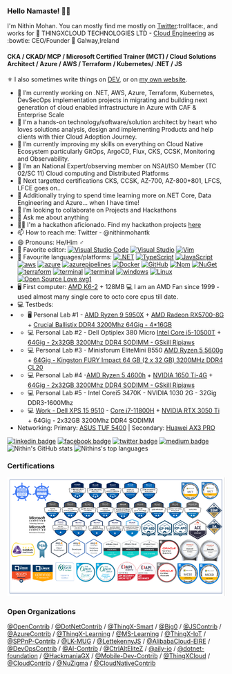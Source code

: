 ### Hello Namaste! 👋🏻 

I'm Nithin Mohan. You can mostly find me mostly on [Twitter](https://twitter.com/nithinmohantk):trollface:, and  works for :briefcase: THINGXCLOUD TECHNOLOGIES LTD  - [Cloud Engineering](https://www.thingx.cloud) as :bowtie: CEO/Founder  :pushpin: Galway,Ireland   

#### CKA / CKAD/ MCP / Microsoft Certified Trainer (MCT) / Cloud Solutions Architect / Azure / AWS / Terraform / Kubernetes/ .NET / JS

:fleur_de_lis: I also sometimes write things on [DEV](https://dev.to/nithinmohantk), or on [my own website](https://www.nithinz.dev). 

- 🔭 I’m currently working on .NET, AWS, Azure, Terraform, Kubernetes, DevSecOps implementation projects in migrating and building next generation of cloud enabled infrastructure in Azure with CAF & Enterprise Scale
- 🌱 I'm a hands-on technology/software/solution architect by heart who loves solutions analysis, design and implementing Products and help clients with thier Cloud Adoption Journey. 
- 🌱 I’m currently improving my skills on everything on Cloud Native Ecosystem particularly GitOps, ArgoCD, Flux, CKS, CCSK, Monitoring and Observability.
- 🌱 I’m an National Expert/observing member on  NSAI/ISO Member (TC 02/SC 11) Cloud computing and Distributed Platforms
- 🌱 Next targetted certifications CKS, CCSK, AZ-700, AZ-800+801, LFCS, LFCE goes on..
- 🌱 Additionally trying to spend time learning more on.NET Core, Data Engineering and Azure... when I have time!
- 👯 I’m looking to collaborate on Projects and Hackathons
- 💬 Ask me about anything
- 👩‍💻 I'm a hackathon aficionado. Find my hackathon projects [here](https://github.com/nithinmohantk)
- 📫 How to reach me: Twitter - @nithinmohantk  
- 😄 Pronouns: He/Him :male_sign:
- 📝 Favorite editor: [![Visual Studio Code](https://img.shields.io/badge/--007ACC?logo=visual%20studio%20code&logoColor=ffffff)](https://code.visualstudio.com/) [![Visual Studio](https://badgen.net/badge/icon/visualstudio?icon=visualstudio&label)](https://visualstudio.microsoft.com) [![Vim](https://img.shields.io/badge/--019733?logo=vim)](https://www.vim.org/) 
- 📝 Favourite languages/platforms: [![.NET](https://img.shields.io/badge/--512BD4?logo=.net&logoColor=ffffff)](https://dotnet.microsoft.com/) [![TypeScript](https://img.shields.io/badge/--3178C6?logo=typescript&logoColor=ffffff)](https://www.typescriptlang.org/) [![JavaScript](https://img.shields.io/badge/--F7DF1E?logo=javascript&logoColor=000)](https://www.javascript.com/)  [![aws](https://badgen.net/badge/icon/aws?icon=aws&label)](https://aws.amazon.com) [![azure](https://badgen.net/badge/icon/azure?icon=azure&label)](https://azure.microsoft.com) [![azurepipelines](https://badgen.net/badge/icon/azurepipelines?icon=azurepipelines&label)](https://azure.microsoft.com) [![Docker](https://badgen.net/badge/icon/docker?icon=docker&label)](https://https://docker.com/) [![GitHub](https://badgen.net/badge/icon/github?icon=github&label)](https://github.com) [![Npm](https://badgen.net/badge/icon/npm?icon=npm&label)](https://https://npmjs.com/) [![NuGet](https://badgen.net/badge/icon/nuget?icon=nuget&label)](https://https://nuget.org/) [![terraform](https://badgen.net/badge/icon/terraform?icon=terraform&label)](https://https://www.terraform.com/) [![terminal](https://badgen.net/badge/icon/terminal?icon=terminal&label=windows)](https://www.terminal.com/) [![terminal](https://badgen.net/badge/icon/terminal?icon=core&label=powershell)](https://github.com/powershell/powershell/) [![windows](https://badgen.net/badge/icon/windows?icon=windows&label)](https://microsoft.com/windows/) [![Linux](https://badgen.net/badge/icon/linux?icon=linux&label=ubuntu)](https:/www.ubuntu.org/)  [![Open Source Love svg1](https://badges.frapsoft.com/os/v1/open-source.svg?v=103)](https://github.com/ellerbrock/open-source-badges/)
- 🖥️ First computer: [AMD K6-2](https://en.wikipedia.org/wiki/AMD_K6-2) + 128MB  💻 I am an AMD Fan since 1999 - used almost many single core to octo core cpus till date. 
- 💻 Testbeds: 
- - 🖥️ Personal Lab #1 - [AMD Ryzen 9 5950X](https://www.amd.com/en/products/cpu/amd-ryzen-9-5950x) + [AMD Radeon RX5700-8G](https://www.techpowerup.com/vgabios/217058/xfx-rx5700-8192-191118) + [Crucial Ballistix DDR4 3200Mhz 64Gig - 4*16GB](https://www.techpowerup.com/review/crucial-ballistix-gaming-memory-ddr4-3200-mhz-cl16/)
- - 💻 Personal Lab #2 - Dell Optiplex 380 Micro [Intel Core i5-10500T](https://ark.intel.com/content/www/us/en/ark/products/199275/intel-core-i510500t-processor-12m-cache-up-to-3-80-ghz.html) + [64Gig - 2x32GB 3200Mhz DDR4 SODIMM - GSkill Ripjaws](https://www.memoryc.com/32156-64gb-g-skill-3200mhz-ddr4-so-dimm-laptop-memory-upgrade-kit-cl22-1-20v-pc4-25600-ripjaws-2x-32gb.html)
- - 💻 Personal Lab #3 - Minisforum EliteMini B550 [AMD Ryzen 5 5600g](https://www.amd.com/en/products/apu/amd-ryzen-5-5600g) + [64Gig - Kingston FURY Impact 64 GB (2 x 32 GB) 3200MHz DDR4 CL20](https://www.kingston.com/en/memory/gaming/kingston-fury-impact-ddr4-memory)
- - 💻 Personal Lab #4 -[AMD Ryzen 5 4600h](https://www.amd.com/en/products/apu/amd-ryzen-5-4600h) + [NVIDIA 1650 Ti-4G](https://www.techpowerup.com/gpu-specs/geforce-gtx-1650-ti-mobile.c3517) + [64Gig - 2x32GB 3200Mhz DDR4 SODIMM - GSkill Ripjaws](https://www.memoryc.com/32156-64gb-g-skill-3200mhz-ddr4-so-dimm-laptop-memory-upgrade-kit-cl22-1-20v-pc4-25600-ripjaws-2x-32gb.html)
- - 💻 Personal Lab #5  - Intel Corei5 3470K - NVIDIA 1030 2G - 32Gig DDR3-1600Mhz 
- - 💻 [Work - Dell XPS 15 9510](https://www.dell.com/en-ie/shop/laptops/xps-15-laptop/spd/xps-15-9510-laptop/cn95103cc) - [Core i7-11800H](https://ark.intel.com/content/www/us/en/ark/products/213803/intel-core-i711800h-processor-24m-cache-up-to-4-60-ghz.html)  + [NVIDIA RTX 3050 Ti](https://www.notebookcheck.net/NVIDIA-GeForce-RTX-3050-Ti-Laptop-GPU-Benchmarks-and-Specs.527430.0.html) + 64Gig - 2x32GB 3200Mhz DDR4 SODIMM
- Networking: Primary: [ASUS TUF 5400](https://www.asus.com/Networking-IoT-Servers/WiFi-Routers/ASUS-Gaming-Routers/TUF-Gaming-AX5400/)  | Secondary: [Huawei AX3 PRO](https://consumer.huawei.com/en/routers/ax3-quad-core/)

[![linkedin badge](https://img.shields.io/badge/nithinmohantk-(azurelad)-blue?style=flat&logo=linkedin)](https://www.linkedin.com/in/nithinmohantk/)
[![facebook badge](https://img.shields.io/badge/nithinmohantk-(azurelad)-blue?style=flat&logo=facebook)](https://facebook.com/nithinmohantk)
[![twitter badge](https://img.shields.io/badge/nithinmohantk-(azurelad)-blue?style=flat&logo=twitter)](https://twitter.com/nithinmohantk)
[![medium badge](https://img.shields.io/badge/nithinmohantk-(azurelad)-blue?style=flat&logo=web)](https://www.nithinz.dev)
![Nithin's GitHub stats](https://github-readme-stats.vercel.app/api?username=nithinmohantk&show_icons=true&theme=onedark)
![Nithins's top languages](https://github-readme-stats.vercel.app/api/top-langs/?username=nithinmohantk&theme=onedark)

### Certifications
![Cert Logos](https://raw.githubusercontent.com/nithinmohantk/nithinmohantk/main/certwall2.PNG?12335)
### Open Organizations 
[@OpenContrib](https://github.com/OpenContrib) / [@DotNetContrib](https://github.com/DotNetContrib) / [@ThingX-Smart](https://github.com/ThingX-Smart) / [@Big0](https://github.com/Bio0)  / [@JSContrib](https://github.com/JSContrib)  / [@AzureContrib](https://github.com/AzureContrib)  / [@ThingX-Learning](https://github.com/ThingX-Learning)  / [@MS-Learning](https://github.com/MS-Learning)  / [@ThingX-IoT](https://github.com/ThingX-IoT)  / [@SPPnP-Contrib](https://github.com/SPPnP-Contrib)  / [@LK-MUG](https://github.com/LK-MUG)  / [@LettekennyJS](https://github.com/LettekennyJS)  / [@AlibabaCloud-EIRE](https://github.com/AlibabaCloud-EIRE)   / [@DevOpsContrib](https://github.com/DevOpsContrib)  / [@AI-Contrib](https://github.com/AI-Contrib)  / [@CtrlAltEliteZ](https://github.com/CtrlAltEliteZ)  / [@aily-io](https://github.com/aily-io)  /  [@dotnet-foundation](https://github.com/dotnet-foundation)  / [@HackmaniaGX](https://github.com/HackmaniaGX)  /  [@Mobile-Dev-Contrib](https://github.com/Mobile-Dev-Contrib)  /  [@ThingXCloud](https://github.com/ThingXCloud)  / [@CloudContrib](https://github.com/CloudContrib)  / [@NuZigma](https://github.com/NuZigma)  / [@CloudNativeContrib](https://github.com/CloudNativeContrib)
